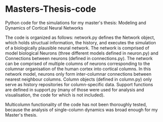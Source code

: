 # Masters-Thesis-code
Python code for the simulations for my master's thesis: Modeling and Dynamics of Cortical Neural Networks

The code is organized as follows:
network.py defines the Network object, which holds structual information, the history, and executes the simulation of a biologically plausible neural network.
The network is comprised of model biological Neurons (three different models defined in neuron.py) and Connections between neurons (defined in connections.py).
The network can be comprised of multiple columns of neurons corresponding to the columnar organisation of the human cortex into cortical columns.
In this network model, neurons only form inter-columnar connections between nearest neighbour columns.
Column objects (defined in column.py) only serve as history repositories for column-specific data.
Support functions are defined in support.py (many of those were used for analysis and visualisation, the code for which is not included).

Multicolumn functionality of the code has not been thoroughly tested, because the analysis of single-column dynamics was broad enough for my Master's thesis.

